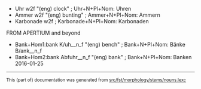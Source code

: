 

* Uhr w2f "(eng) clock" ;  Uhr+N+Pl+Nom: Uhren
* Ammer w2f "(eng) bunting" ;  Ammer+N+Pl+Nom: Ammern
* Karbonade w2f ;   Karbonade+N+Pl+Nom: Karbonaden

FROM APERTIUM and beyond

*	Bank+Hom1:bank K/uh__n_f "(eng) bench" ;  Bank+N+Pl+Nom: Bänke B/ank__n_f
* Bank+Hom2:bank Abfuhr__n_f "(eng) bank" ;  Bank+N+Pl+Nom: Banken
2016-01-25

* * *

<small>This (part of) documentation was generated from [src/fst/morphology/stems/nouns.lexc](https://github.com/giellalt/lang-deu/blob/main/src/fst/morphology/stems/nouns.lexc)</small>

